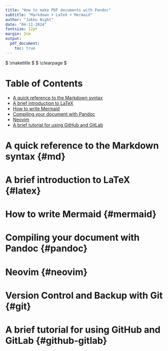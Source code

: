 ```yaml
---
title: "How to make PDF documents with Pandoc"
subtitle: "Markdown + LaTeX + Mermaid"
author: "Jakku Night"
date: "04-11-2024"
fontsize: 12pt
margin: 2cm
output:
  pdf_document:
    toc: true
---
```


$ \maketitle $
$ \clearpage $

# Table of Contents
+ [A quick reference to the Markdown syntax](#md)
+ [A brief introduction to LaTeX](#latex)
+ [How to write Mermaid](#mermaid)
+ [Compiling your document with Pandoc](#neovim)
+ [Neovim](#git)
+ [A brief tutorial for using GitHub and GitLab](#github-gitlab)

# A quick reference to the Markdown syntax {#md}
# A brief introduction to LaTeX {#latex}
# How to write Mermaid {#mermaid}
# Compiling your document with Pandoc {#pandoc}
# Neovim {#neovim}
# Version Control and Backup with Git {#git}
# A brief tutorial for using GitHub and GitLab {#github-gitlab}
